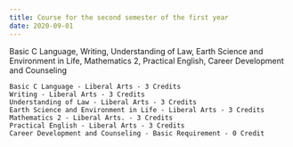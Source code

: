 ```yaml
---
title: Course for the second semester of the first year
date: 2020-09-01
---
```


Basic C Language, Writing, Understanding of Law, Earth Science and Environment in Life, Mathematics 2, Practical English, Career Development and Counseling

<!--more-->
```
Basic C Language - Liberal Arts - 3 Credits
Writing - Liberal Arts - 3 Credits
Understanding of Law - Liberal Arts - 3 Credits
Earth Science and Environment in Life - Liberal Arts - 3 Credits
Mathematics 2 - Liberal Arts. - 3 Credits
Practical English - Liberal Arts - 3 Credits
Career Development and Counseling - Basic Requirement - 0 Credit
```